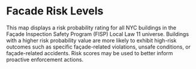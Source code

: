 # Facade Risk Levels

This map displays a risk probability rating for all NYC buildings in the Façade Inspection Safety Program (FISP) Local Law 11 universe. Buildings with a higher risk probability value are more likely to exhibit high-risk outcomes such as specific façade-related violations, unsafe conditions, or façade-related accidents. Risk scores may be used to better inform proactive enforcement actions.
